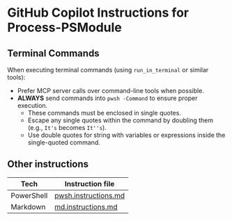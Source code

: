 # GitHub Copilot Instructions for Process-PSModule

## Terminal Commands

When executing terminal commands (using `run_in_terminal` or similar tools):

- Prefer MCP server calls over command-line tools when possible.
- **ALWAYS** send commands into `pwsh -Command` to ensure proper execution.
  - These commands must be enclosed in single quotes.
  - Escape any single quotes within the command by doubling them (e.g., `It's` becomes `It''s`).
  - Use double quotes for string with variables or expressions inside the single-quoted command.

## Other instructions

| Tech | Instruction file |
|------|------------------|
| PowerShell | [pwsh.instructions.md](./instructions/pwsh.instructions.md) |
| Markdown | [md.instructions.md](./instructions/md.instructions.md) |

